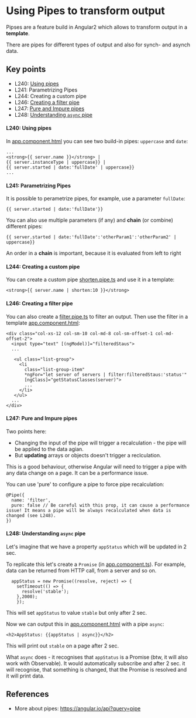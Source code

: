 # Using Pipes to transform output

Pipses are a feature build in Angular2 which allows to transform output in a **template**.

There are pipes for different types of output and also for synch- and asynch data.
## Key points
* L240: [Using pipes](#l240-using-pipes)
* L241: Parametrizing Pipes
* L244: Creating a custom pipe
* L246: [Creating a filter pipe](#l246-creating-a-filter-pipe)
* L247: [Pure and Impure pipes](#l247-pure-and-impure-pipes)
* L248: [Understanding `async` pipe](#l248-understanding-async-pipe)


#### L240: Using pipes

In [app.component.html](https://github.com/ebd622/fe-samples/blob/master/pipes/src/app/app.component.html) you can see two build-in pipes: `uppercase` and `date`:

```
...
<strong>{{ server.name }}</strong> |
{{ server.instanceType | uppercase}} |
{{ server.started | date:'fullDate' | uppercase}}
...
```
#### L241: Parametrizing Pipes
It is possible to perametrize pipes, for example, use a parameter `fullDate`:

```
{{ server.started | date:'fullDate'}}
```

You can also use multiple parameters (if any) and **chain** (or combine) different pipes:

```
{{ server.started | date:'fullDate':'otherParam1':'otherParam2' | uppercase}}
```
An order in a **chain** is important, because it is evaluated from left to right

#### L244: Creating a custom pipe

You can create a custom pipe [shorten.pipe.ts](https://github.com/ebd622/fe-samples/blob/master/pipes/src/app/shorten.pipe.ts) and use it in a template:
```
<strong>{{ server.name | shorten:10 }}</strong>
```

#### L246: Creating a filter pipe

You can also create a [filter.pipe.ts](https://github.com/ebd622/fe-samples/blob/master/pipes/src/app/filter.pipe.ts) to filter an output. Then use the filter in a template [app.component.html](https://github.com/ebd622/fe-samples/blob/master/pipes/src/app/app.component.html):

```
<div class="col-xs-12 col-sm-10 col-md-8 col-sm-offset-1 col-md-offset-2">
  <input type="text" [(ngModel)]="filteredStaus">
  ...

   <ul class="list-group">
     <li
       class="list-group-item"
       *ngFor="let server of servers | filter:filteredStaus:'status'"
       [ngClass]="getStatusClasses(server)">
       ...
     </li>
   </ul>
  ...
</div>
```

#### L247: Pure and Impure pipes
Two points here:
* Changing the input of the pipe will trigger a recalculation - the pipe will be applied to the data agian.
* But **updating** arrays or objects doesn't trigger a reclculation.

This is a good behaviour, otherwise Angular will need to trigger a pipe with any data change on a page. It can be a performance issue.

You can use 'pure' to configure a pipe to force pipe recalculation:
```
@Pipe({
  name: 'filter',
  pure: false // Be careful with this prop, it can cause a performance issue! It means a pipe will be always recalculated when data is changed (see L248).
})
```

#### L248: Understanding `async` pipe

Let's imagine that we have a property `appStatus` which will be updated in 2 sec. 

To replicate this let's create a `Promise` (in [app.component.ts](https://github.com/ebd622/fesamples/blob/master/pipes/src/app/app.component.ts)). For example, data can be returned from HTTP call, from a server and so on.

```
  appStatus = new Promise((resolve, reject) => {
    setTimeout(() => {
      resolve('stable');
    },2000);
    });
```
This will set `appStatus` to value `stable` but only after 2 sec.

Now we can output this in [app.component.html](https://github.com/ebd622/fe-samples/blob/master/pipes/src/app/app.component.html) with a pipe `async`:

```
<h2>AppStatus: {{appStatus | async}}</h2>
```
This will print out `stable` on a page after 2 sec.

What `async` does - it recognises that `appStatus` is a Promise (btw, it will also work with Observable). It would automatically subscribe and after 2 sec. 
it will recognise, that something is changed, that the Promise is resolved and it will print data.

## References
* More about pipes: https://angular.io/api?query=pipe
